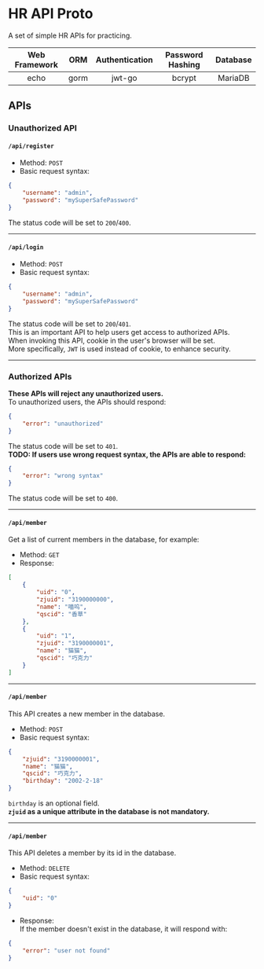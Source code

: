 # HR API Proto

A set of simple HR APIs for practicing.  

| Web Framework | ORM | Authentication | Password Hashing | Database |
| :----: | :-----: | :-----: | :-----: | :----: |
| echo | gorm | jwt-go | bcrypt | MariaDB |

## APIs

### Unauthorized API

#### `/api/register`
- Method: `POST`
- Basic request syntax:
```json
{
    "username": "admin",
    "password": "mySuperSafePassword"
}
```
The status code will be set to `200`/`400`.  

---

#### `/api/login`
- Method: `POST`  
- Basic request syntax:
```json
{
    "username": "admin",
    "password": "mySuperSafePassword"
}
```
The status code will be set to `200`/`401`.  
This is an important API to help users get access to authorized APIs.  
When invoking this API, cookie in the user's browser will be set.  
More specifically, `JWT` is used instead of cookie, to enhance security.  

---

### Authorized APIs
**These APIs will reject any unauthorized users.**  
To unauthorized users, the APIs should respond:  

```json
{
    "error": "unauthorized"
}
```
The status code will be set to `401`.  
**TODO: If users use wrong request syntax, the APIs are able to respond:**  

```json
{
    "error": "wrong syntax"
}
```
The status code will be set to `400`.  

---

#### `/api/member`
Get a list of current members in the database, for example:  
- Method: `GET`  
- Response:  
```json
[
    {
        "uid": "0",
        "zjuid": "3190000000",
        "name": "喵呜",
        "qscid": "香草"
    },
    {
        "uid": "1",
        "zjuid": "3190000001",
        "name": "猫猫",
        "qscid": "巧克力"
    }
]
```

---

#### `/api/member`
This API creates a new member in the database.  
- Method: `POST`  
- Basic request syntax:
```json
{
    "zjuid": "3190000001",
    "name": "猫猫",
    "qscid": "巧克力",
    "birthday": "2002-2-18"
}
```
`birthday` is an optional field.  
**`zjuid` as a unique attribute in the database is not mandatory.**

---

#### `/api/member`
This API deletes a member by its id in the database.  
- Method: `DELETE`  
- Basic request syntax:  
```json
{
    "uid": "0"
}
```
- Response:  
If the member doesn't exist in the database, it will respond with:  
```json
{
    "error": "user not found"
}
```
